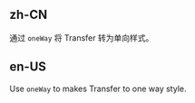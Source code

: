 ## zh-CN

通过 `oneWay` 将 Transfer 转为单向样式。

## en-US

Use `oneWay` to makes Transfer to one way style.
